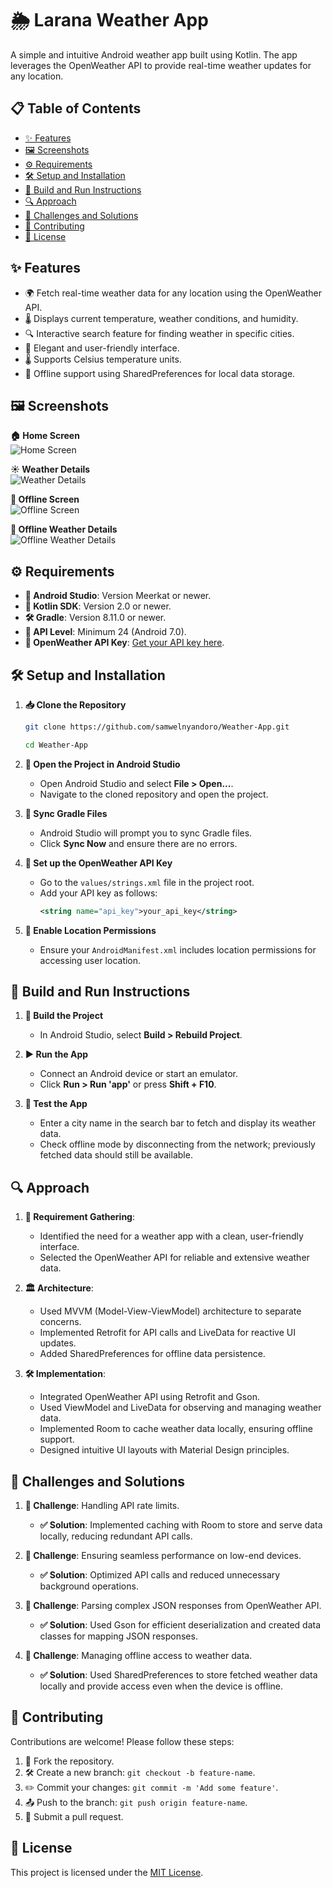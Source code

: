 # 🌦️ Larana Weather App

A simple and intuitive Android weather app built using Kotlin. The app leverages the OpenWeather API to provide real-time weather updates for any location.

## 📋 Table of Contents

- [✨ Features](#-features)
- [🖼️ Screenshots](#-screenshots)
- [⚙️ Requirements](#-requirements)
- [🛠️ Setup and Installation](#-setup-and-installation)
- [🚀 Build and Run Instructions](#-build-and-run-instructions)
- [🔍 Approach](#-approach)
- [🧩 Challenges and Solutions](#-challenges-and-solutions)
- [🤝 Contributing](#-contributing)
- [📜 License](#-license)

## ✨ Features

- 🌍 Fetch real-time weather data for any location using the OpenWeather API.
- 🌡️ Displays current temperature, weather conditions, and humidity.
- 🔍 Interactive search feature for finding weather in specific cities.
- 🎨 Elegant and user-friendly interface.
- 🌡️ Supports Celsius temperature units.
- 📶 Offline support using SharedPreferences for local data storage.

## 🖼️ Screenshots

**🏠 Home Screen**  
![Home Screen](screenshots/Screenshot_20250126_191628.png)

**☀️ Weather Details**  
![Weather Details](screenshots/Screenshot_20250126_191642.png)

**📴 Offline Screen**  
![Offline Screen](screenshots/Screenshot_20250126_201233.png)

**📂 Offline Weather Details**  
![Offline Weather Details](screenshots/Screenshot_20250126_201250.png)

## ⚙️ Requirements

- **📱 Android Studio**: Version Meerkat or newer.
- **📜 Kotlin SDK**: Version 2.0 or newer.
- **🛠️ Gradle**: Version 8.11.0 or newer.
- **📡 API Level**: Minimum 24 (Android 7.0).
- **🔑 OpenWeather API Key**: [Get your API key here](https://openweathermap.org/api).

## 🛠️ Setup and Installation

1. **📥 Clone the Repository**

   ```bash
   git clone https://github.com/samwelnyandoro/Weather-App.git
   ```
   ```bash
   cd Weather-App
   ```

2. **📂 Open the Project in Android Studio**

   - Open Android Studio and select **File > Open...**.
   - Navigate to the cloned repository and open the project.

3. **🔄 Sync Gradle Files**

   - Android Studio will prompt you to sync Gradle files.
   - Click **Sync Now** and ensure there are no errors.

4. **🔑 Set up the OpenWeather API Key**

   - Go to the `values/strings.xml` file in the project root.
   - Add your API key as follows:
     ```xml
     <string name="api_key">your_api_key</string>
     ```

5. **📍 Enable Location Permissions**

   - Ensure your `AndroidManifest.xml` includes location permissions for accessing user location.

## 🚀 Build and Run Instructions

1. **🔧 Build the Project**

   - In Android Studio, select **Build > Rebuild Project**.

2. **▶️ Run the App**

   - Connect an Android device or start an emulator.
   - Click **Run > Run 'app'** or press **Shift + F10**.

3. **🧪 Test the App**

   - Enter a city name in the search bar to fetch and display its weather data.
   - Check offline mode by disconnecting from the network; previously fetched data should still be available.

## 🔍 Approach

1. **📝 Requirement Gathering**:
   - Identified the need for a weather app with a clean, user-friendly interface.
   - Selected the OpenWeather API for reliable and extensive weather data.

2. **🏛️ Architecture**:
   - Used MVVM (Model-View-ViewModel) architecture to separate concerns.
   - Implemented Retrofit for API calls and LiveData for reactive UI updates.
   - Added SharedPreferences for offline data persistence.

3. **🛠️ Implementation**:
   - Integrated OpenWeather API using Retrofit and Gson.
   - Used ViewModel and LiveData for observing and managing weather data.
   - Implemented Room to cache weather data locally, ensuring offline support.
   - Designed intuitive UI layouts with Material Design principles.

## 🧩 Challenges and Solutions

1. **🚧 Challenge**: Handling API rate limits.
   - **✅ Solution**: Implemented caching with Room to store and serve data locally, reducing redundant API calls.

2. **🚧 Challenge**: Ensuring seamless performance on low-end devices.
   - **✅ Solution**: Optimized API calls and reduced unnecessary background operations.

3. **🚧 Challenge**: Parsing complex JSON responses from OpenWeather API.
   - **✅ Solution**: Used Gson for efficient deserialization and created data classes for mapping JSON responses.

4. **🚧 Challenge**: Managing offline access to weather data.
   - **✅ Solution**: Used SharedPreferences to store fetched weather data locally and provide access even when the device is offline.

## 🤝 Contributing

Contributions are welcome! Please follow these steps:

1. 🍴 Fork the repository.
2. 🛠️ Create a new branch: `git checkout -b feature-name`.
3. ✏️ Commit your changes: `git commit -m 'Add some feature'`.
4. 📤 Push to the branch: `git push origin feature-name`.
5. 🔄 Submit a pull request.

## 📜 License

This project is licensed under the [MIT License](LICENSE).